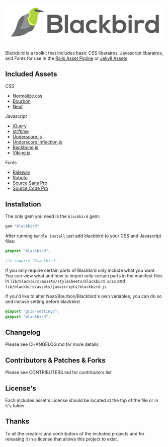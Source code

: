 # <a href="https://github.com/malomalo/blackbird">![Blackbird](/logo.png)</a>

Blackbird is a toolkit that includes basic CSS libaraires, Javascript libaraires,
and Fonts for use in the [Rails Asset Pipline](http://guides.rubyonrails.org/asset_pipeline.html)
or [Jekyll Assets](http://jekyll-assets.github.io/jekyll-assets/)

## Included Assets

CSS

- [Normalize.css](http://necolas.github.io/normalize.css/)
- [Bourbon](http://bourbon.io/)
- [Neat](http://neat.bourbon.io/)

Javascript

- [jQuery](http://jquery.com/)
- [strftime](https://github.com/samsonjs/strftime)
- [Underscore.js](http://underscorejs.org/)
- [Underscore.inflection.js](https://github.com/jeremyruppel/underscore.inflection)
- [Backbone.js](http://backbonejs.org/)
- [Viking.js](http://vikingjs.org/)

Fonts

- [Raleway](https://www.theleagueofmoveabletype.com/raleway)
- [Roboto](https://github.com/google/roboto)
- [Source Sans Pro](http://adobe-fonts.github.io/source-sans-pro/)
- [Source Code Pro](http://adobe-fonts.github.io/source-code-pro/)

## Installation


The only gem you need is the `blackbird` gem:

```ruby
gem "blackbird"
```

After running `bundle install` just add blackbird to your CSS and Javascript files:

```scss
@import "blackbird";
```

```javascript
//= require 'blackbird'
```
 
If you only require certain parts of Blackbird only include what you want. You
can view what and how to import only certain parts in the manifest files in
`lib/blackbird/assets/stylesheets/blackbird.scss` and 
`lib/blackbird/assets/javascripts/blackbird.js`

If you'd like to alter Neat/Bourbon/Blackbird's own variables, you can do so and
incluse setting before blackbird

```css
@import "grid-settings";
@import "blackbird";
```

## Changelog
Please see CHANGELOG.md for more details

## Contributors & Patches & Forks
Please see CONTRIBUTERS.md for contributors list

## License's
Each includes asset's License should be located at the top of the file or in it's
folder

## Thanks
To all the creators and contributors of the included projects and for releasing
it in a license that allows this project to exist.